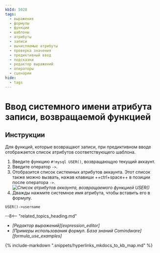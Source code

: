 ```yaml
---
kbId: 5028
tags:
  - выражения
  - формулы
  - функции
  - шаблоны
  - атрибуты
  - записи
  - вычисляемые атрибуты
  - проверка значения
  - предиктивный ввод
  - подсказки
  - редактор выражений
  - операторы
  - сценарии
hide:
  - tags
---
```


# Ввод системного имени атрибута записи, возвращаемой функцией

## Инструкции

Для функций, которые возвращают записи, при предиктивном вводе отображается список атрибутов соответствующего шаблона.

1. Введите функцию `#!mysql USER()`, возвращающую текущий аккаунт.
2. Введите оператор `->`.
3. Отобразится список системных атрибутов аккаунта. Этот список также можно вызвать, нажав клавиши ++ctrl+space++ в позиции после оператора `->`.
    _![Список атрибутов аккаунта, возвращаемого функцией USER()](formula_editor_function_returned_attribute_autocomplete.png)_
4. Дважды нажмите системное имя атрибута, чтобы вставить его в формулу.

```mysql title="Пример: формула, возвращающая имя пользователя текущего аккаунта"
USER()->username
```

<div class="relatedTopics" markdown="block">

--8<-- "related_topics_heading.md"

- _[Редактор выражений][expression_editor]_
- _[Примеры использования формул. База знаний Comindware][formula_use_examples]_

</div>

{% include-markdown ".snippets/hyperlinks_mkdocs_to_kb_map.md" %}

